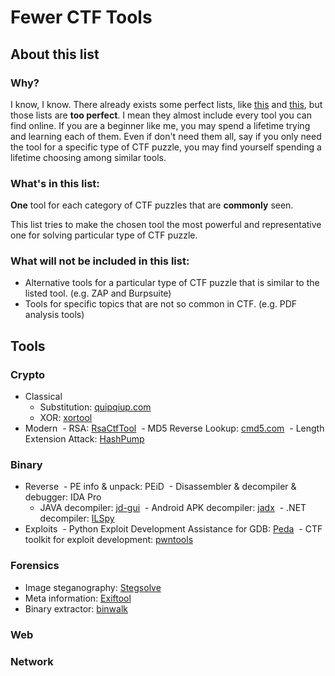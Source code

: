 # Fewer CTF Tools

## About this list

### Why?

I know, I know. There already exists some perfect lists, like [this](https://github.com/apsdehal/aWEsoMe-cTf) and [this](https://github.com/zardus/ctf-tools), but those lists are **too perfect**. I mean they almost include every tool you can find online. If you are a beginner like me, you may spend a lifetime trying and learning each of them. Even if don't need them all, say if you only need the tool for a specific type of CTF puzzle, you may find yourself spending a lifetime choosing among similar tools.

### What's in this list:

**One** tool for each category of CTF puzzles that are **commonly** seen. 

This list tries to make the chosen tool the most powerful and representative one for solving particular type of CTF puzzle.

### What will not be included in this list:

- Alternative tools for a particular type of CTF puzzle that is similar to the listed tool. (e.g. ZAP and Burpsuite)
- Tools for specific topics that are not so common in CTF. (e.g. PDF analysis tools)

## Tools

### Crypto
- Classical
  - Substitution: [quipqiup.com](http://www.quipqiup.com)
  - XOR: [xortool](https://github.com/hellman/xortool)
- Modern
  - RSA: [RsaCtfTool](https://github.com/Ganapati/RsaCtfTool)
  - MD5 Reverse Lookup: [cmd5.com](http://www.cmd5.com)
  - Length Extension Attack: [HashPump](https://github.com/bwall/HashPump)

### Binary
- Reverse
  - PE info & unpack: PEiD
  - Disassembler & decompiler & debugger: IDA Pro
  - JAVA decompiler: [jd-gui](https://github.com/java-decompiler/jd-gui)
  - Android APK decompiler: [jadx](https://github.com/skylot/jadx)
  - .NET decompiler: [ILSpy](http://ilspy.net)
- Exploits
  - Python Exploit Development Assistance for GDB: [Peda](https://github.com/longld/peda)
  - CTF toolkit for exploit development: [pwntools](https://github.com/Gallopsled/pwntools)

### Forensics
- Image steganography: [Stegsolve](http://www.caesum.com/handbook/Stegsolve.jar)
- Meta information: [Exiftool](http://www.sno.phy.queensu.ca/~phil/exiftool/)
- Binary extractor: [binwalk](https://github.com/devttys0/binwalk)

### Web

### Network
